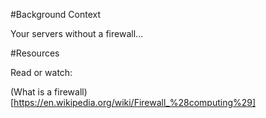 #Background Context

Your servers without a firewall…

#Resources

Read or watch:

(What is a firewall)[https://en.wikipedia.org/wiki/Firewall_%28computing%29]